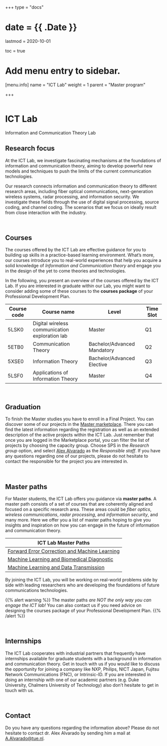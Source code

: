 +++
type = "docs"

# date = {{ .Date }}
lastmod = 2020-10-01

toc = true

# Add menu entry to sidebar.
[menu.info]
  name = "ICT Lab"
  weight = 1
  parent = "Master program"

+++


<div class="row">
  <div class="col-md-6 order-md-1 text-center text-md-left" style="vertical-align: middle; display: flex; align-items: center;">
  <div>
    <h1 class="hero-title" itemprop="headline" style="text-shadow: 0px 0px 0px rgba(0,0,0,0.0)">
      ICT Lab
    </h1>
    <div class="hero-lead" style="text-shadow: 0px 0px 0px rgba(0,0,0,0.0)">
      Information and Communication Theory Lab
    </div>
  </div>
  </div>
  <div class="col-6 mx-auto col-md-6 order-md-2 hero-media">
    <img src="/img/ictlab2.jpg" alt="">
  </div>
</div>


## Research focus
At the ICT Lab, we investigate fascinating mechanisms at the foundations of information and communication theory, aiming to develop powerful new models and techniques to push the limits of the current communication technologies.

Our research connects information and communication theory to different research areas, including fiber optical communications, next-generation wireless systems, radar processing, and information security. We investigate these fields through the use of digital signal processing, source coding, and channel coding. The scenarios that we focus on ideally result from close interaction with the industry.

<br>

## Courses
The courses offered by the ICT Lab are effective guidance for you to building up skills in a practice-based learning environment. What’s more, our courses introduce you to real-world experiences that help you acquire a solid knowledge of *Information and Communication theory* and engage you in the design of the yet to come theories and technologies.

In the following, you present an overview of the courses offered by the ICT Lab. If you are interested in graduate within our Lab, you might want to consider adding some of these courses to the **courses package** of your Professional Development Plan.

| Course code   | Course name                        | Level                       | Time Slot |
|---------------|------------------------------------|-----------------------------|-----------|
| 5LSK0         | Digital wireless communication exploration lab| Master           | Q1        |
| 5ETB0         | Communication Theory               |Bachelor/Advanced Mandatory  | Q2        |
| 5XSE0         | Information Theory                 |Bachelor/Advanced Elective   | Q3        |
| 5LSF0         | Applications of Information Theory | Master                      | Q4        |

<br>

## Graduation
To finish the Master studies you have to enroll in a Final Project. You can discover some of our projects in the <a href="https://master.ele.tue.nl/" target="_blank">Master marketplace</a>. There you can find the latest information regarding the registration as well as an extended description of the active projects within the ICT Lab. Just remember that once you are logged in the Marketplace portal, you can filter the list of projects by choosing the capacity group. Choose SPS in the *Research group* option, and select [Alex Alvarado](https://www.tue.nl/en/research/researchers/alex-alvarado/) as the *Responsible staff*. If you have any questions regarding one of our projects, please do not hesitate to contact the responsible for the project you are interested in.

<br>

## Master paths
For Master students, the ICT Lab offers you guidance via **master paths**. A master path consists of a set of courses that are coherently aligned and focused on a specific research area. These areas could be  *fiber optics*, *wireless communications*, *radar processing*, and *information security*, and many more. Here we offer you a list of master paths hoping to give you insights and inspiration on how you can engage in the future of information and communication theory.

| ICT Lab Master Paths                                                                                 |
|------------------------------------------------------------------------------------------------------|
|<a href="/../files/12.InfoFigures/ictlab/Forward_Error_Correction_and_Machine_Learning.pdf">Forward Error Correction and Machine Learning</a>|
|<a href="/../files/12.InfoFigures/ictlab/Machine Learning and Biomedical Diagnostics.pdf">Machine Learning and Biomedical Diagnostic</a>   |
|<a href="/../files/12.InfoFigures/ictlab/Machine Learning and Data Transmission.pdf">Machine Learning and Data Transmission</a>       |

By joining the ICT Lab, you will be working on real-world problems side by side with leading researchers who are developing the foundations of future communications technologies.

{{% alert warning %}}
The master paths *are NOT the only way you can engage the ICT lab!*
You can also contact us if you need advice on designing the courses package of your Professional Development Plan.
{{% /alert %}}

<br>

## Internships
The ICT Lab cooperates with industrial partners that frequently have internships available for graduate students with a background in information and communication theory. Get in touch with us if you would like to discuss the opportunity for joining a company like NXP, Philips, NICT Japan, Fujitsu Network Communications (FNC), or Intrinsic-ID. If you are interested in doing an internship with one of our academic partners (e.g. Duke University, Chalmers University of Technology) also don’t hesitate to get in touch with us.

<br>

## Contact
Do you have any questions regarding the information above? Please do not hesitate to contact dr. Alex Alvarado by sending him a mail at <a href="mailto:A.Alvarado@tue.nl">A.Alvarado@tue.nl</a>.
